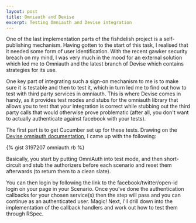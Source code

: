 ```yaml
---
layout: post
title: Omniauth and Devise
excerpt: Testing Omniauth and Devise integration 
---
```

One of the last implementation parts of the fishdelish project is a self-publishing mechanism. Having gotten to the start of this task, I realised that it needed 
some form of user identification. With the recent gawker security breach on my mind, I was very much in the mood for an external solution which led me to Omniauth
and the latest branch of Devise which contains strategies for its use.

One key part of integrating such a sign-on mechanism to me is to make sure it is testable and then to test it, which in turn led me to find out how to test with 
third party services in omniauth. This is where Devise comes in handy, as it provides test modes and stubs for the omniauth library that allows you to test that
your integration is correct while stubbing out the third party calls that would otherwise prove problematic (after all, you don't want to actually authenticate
against facebook with your tests).

The first part is to get Cucumber set up for these tests. Drawing on the [Devise omniauth documentation](https://github.com/plataformatec/devise/wiki/OmniAuth:-Testing),
I came up with the following:

{% gist 3197207 omniauth.rb %}

Basically, you start by putting OmniAuth into test mode, and then short-circuit and stub the authorizers before each scenario and reset them afterwards (to return them to a clean slate).

You can then login by following the link to the facebook/twitter/open-id login on your page in your Scenario. Once you've done the authentication callbacks for your chosen service(s) then the step 
will pass and you can continue as an authenticated user. Magic! Next, I'll drill down into the implementation of the callback handlers and work out how to test them through RSpec.
